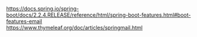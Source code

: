
https://docs.spring.io/spring-boot/docs/2.2.4.RELEASE/reference/html/spring-boot-features.html#boot-features-email  
https://www.thymeleaf.org/doc/articles/springmail.html  
